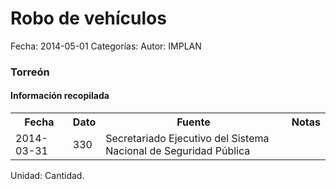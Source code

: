 Robo de vehículos
=====

Fecha: 2014-05-01
Categorías: 
Autor: IMPLAN

### Torreón

#### Información recopilada

<table class="table table-hover table-bordered">
  <tr><th>Fecha</th><th>Dato</th><th>Fuente</th><th>Notas</th></tr>
  <tr><td>2014-03-31</td><td>330</td><td>Secretariado Ejecutivo del Sistema Nacional de Seguridad Pública</td><td></td></tr>
</table>

Unidad: Cantidad.
